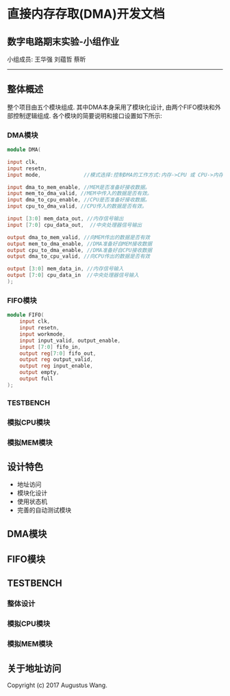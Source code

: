 # 直接内存存取(DMA)开发文档

## 数字电路期末实验-小组作业

小组成员: 王华强 刘蕴哲 蔡昕

***

## 整体概述

整个项目由五个模块组成. 其中DMA本身采用了模块化设计, 由两个FIFO模块和外部控制逻辑组成. 各个模块的简要说明和接口设置如下所示:

### DMA模块
```verilog
module DMA(

input clk,
input resetn,
input mode,              //模式选择:控制DMA的工作方式:内存->CPU 或 CPU->内存

input dma_to_mem_enable, //MEM是否准备好接收数据。
input mem_to_dma_valid, //MEM中传入的数据是否有效。
input dma_to_cpu_enable, //CPU是否准备好接收数据。
input cpu_to_dma_valid, //CPU传入的数据是否有效。

input [3:0] mem_data_out, //内存信号输出
input [7:0] cpu_data_out,  //中央处理器信号输出

output dma_to_mem_valid, //向MEM传出的数据是否有效
output mem_to_dma_enable, //DMA准备好自MEM接收数据
output cpu_to_dma_enable, //DMA准备好自CPU接收数据
output dma_to_cpu_valid, //向CPU传出的数据是否有效

output [3:0] mem_data_in, //内存信号输入
output [7:0] cpu_data_in  //中央处理器信号输入
);
```
### FIFO模块
```verilog
module FIFO(
    input clk,
    input resetn,
    input workmode,
    input input_valid, output_enable,
    input [7:0] fifo_in,
    output reg[7:0] fifo_out,
    output reg output_valid,
    output reg input_enable,
    output empty,
    output full
);
```

### TESTBENCH

### 模拟CPU模块

### 模拟MEM模块


## 设计特色

* 地址访问
* 模块化设计
* 使用状态机
* 完善的自动测试模块

## DMA模块

## FIFO模块

## TESTBENCH

### 整体设计

### 模拟CPU模块

### 模拟MEM模块


## 关于地址访问


Copyright (c) 2017 Augustus Wang.